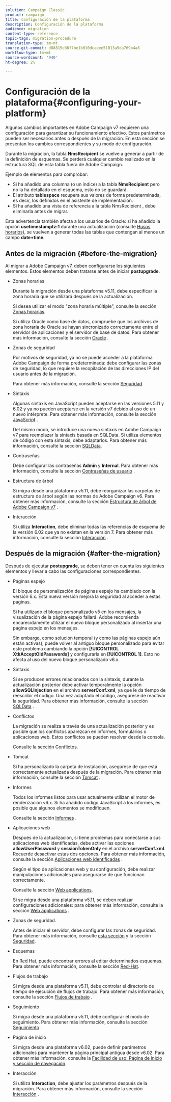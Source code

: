 ```yaml
---
solution: Campaign Classic
product: campaign
title: Configuración de la plataforma
description: Configuración de la plataforma
audience: migration
content-type: reference
topic-tags: migration-procedure
translation-type: tm+mt
source-git-commit: d88815e36f7be1b010dcaeee51013a5da769b4a8
workflow-type: tm+mt
source-wordcount: '940'
ht-degree: 2%

---
```



# Configuración de la plataforma{#configuring-your-platform}

Algunos cambios importantes en Adobe Campaign v7 requieren una configuración para garantizar su funcionamiento efectivo. Estos parámetros pueden ser necesarios antes o después de la migración. En esta sección se presentan los cambios correspondientes y su modo de configuración.

Durante la migración, la tabla **NmsRecipient** se vuelve a generar a partir de la definición de esquemas. Se perderá cualquier cambio realizado en la estructura SQL de esta tabla fuera de Adobe Campaign.

Ejemplo de elementos para comprobar:

* Si ha añadido una columna (o un índice) a la tabla **NmsRecipient** pero no la ha detallado en el esquema, esto no se guardará.
* El atributo **tablespace** recupera sus valores de forma predeterminada, es decir, los definidos en el asistente de implementación.
* Si ha añadido una vista de referencia a la tabla NmsRecipient , debe eliminarla antes de migrar.

Esta advertencia también afecta a los usuarios de Oracle: si ha añadido la opción **usetimestamptz:1** durante una actualización (consulte [Husos horarios](../../migration/using/general-configurations.md#time-zones)), se vuelven a generar todas las tablas que contengan al menos un campo **date+time**.

## Antes de la migración {#before-the-migration}

Al migrar a Adobe Campaign v7, deben configurarse los siguientes elementos. Estos elementos deben tratarse antes de iniciar **postupgrade**.

* Zonas horarias

   Durante la migración desde una plataforma v5.11, debe especificar la zona horaria que se utilizará después de la actualización.

   Si desea utilizar el modo &quot;zona horaria múltiple&quot;, consulte la sección [Zonas horarias](../../migration/using/general-configurations.md#time-zones).

   Si utiliza Oracle como base de datos, compruebe que los archivos de zona horaria de Oracle se hayan sincronizado correctamente entre el servidor de aplicaciones y el servidor de base de datos. Para obtener más información, consulte la sección [Oracle](../../migration/using/general-configurations.md#oracle) .

* Zonas de seguridad

   Por motivos de seguridad, ya no se puede acceder a la plataforma Adobe Campaign de forma predeterminada: debe configurar las zonas de seguridad, lo que requiere la recopilación de las direcciones IP del usuario antes de la migración.

   Para obtener más información, consulte la sección [Seguridad](../../migration/using/general-configurations.md#security).

* Sintaxis

   Algunas sintaxis en JavaScript pueden aceptarse en las versiones 5.11 y 6.02 y ya no pueden aceptarse en la versión v7 debido al uso de un nuevo intérprete. Para obtener más información, consulte la sección [JavaScript](../../migration/using/general-configurations.md#javascript) .

   Del mismo modo, se introduce una nueva sintaxis en Adobe Campaign v7 para reemplazar la sintaxis basada en SQLData. Si utiliza elementos de código con esta sintaxis, debe adaptarlos. Para obtener más información, consulte la sección [SQLData](../../migration/using/general-configurations.md#sqldata).

* Contraseñas

   Debe configurar las contraseñas **Admin** y **Internal**. Para obtener más información, consulte la sección [Contraseñas de usuario](../../migration/using/before-starting-migration.md#user-passwords) .

* Estructura de árbol

   Si migra desde una plataforma v5.11, debe reorganizar las carpetas de estructura de árbol según las normas de Adobe Campaign v6. Para obtener más información, consulte la sección [Estructura de árbol de Adobe Campaign v7](../../migration/using/specific-configurations-in-v5-11.md#campaign-vseven-tree-structure) .

* Interacción

   Si utiliza **Interaction**, debe eliminar todas las referencias de esquema de la versión 6.02 que ya no existan en la versión 7. Para obtener más información, consulte la sección [Interacción](../../migration/using/general-configurations.md#interaction) .

## Después de la migración {#after-the-migration}

Después de ejecutar **postupgrade**, se deben tener en cuenta los siguientes elementos y llevar a cabo las configuraciones correspondientes.

* Páginas espejo

   El bloque de personalización de páginas espejo ha cambiado con la versión 6.x. Esta nueva versión mejora la seguridad al acceder a estas páginas.

   Si ha utilizado el bloque personalizado v5 en los mensajes, la visualización de la página espejo fallará. Adobe recomienda encarecidamente utilizar el nuevo bloque personalizado al insertar una página espejo en los mensajes.

   Sin embargo, como solución temporal (y como las páginas espejo aún están activas), puede volver al antiguo bloque personalizado para evitar este problema cambiando la opción **[!UICONTROL XtkAcceptOldPasswords]** y configurarla en **[!UICONTROL 1]**. Esto no afecta al uso del nuevo bloque personalizado v6.x.

* Sintaxis

   Si se producen errores relacionados con la sintaxis, durante la actualización posterior debe activar temporalmente la opción **allowSQLInjection** en el archivo **serverConf.xml**, ya que le da tiempo de reescribir el código. Una vez adaptado el código, asegúrese de reactivar la seguridad. Para obtener más información, consulte la sección [SQLData](../../migration/using/general-configurations.md#sqldata) .

* Conflictos

   La migración se realiza a través de una actualización posterior y es posible que los conflictos aparezcan en informes, formularios o aplicaciones web. Estos conflictos se pueden resolver desde la consola.

   Consulte la sección [Conflictos](../../migration/using/general-configurations.md#conflicts).

* Tomcat

   Si ha personalizado la carpeta de instalación, asegúrese de que está correctamente actualizada después de la migración. Para obtener más información, consulte la sección [Tomcat](../../migration/using/general-configurations.md#tomcat) .

* Informes

   Todos los informes listos para usar actualmente utilizan el motor de renderización v6.x. Si ha añadido código JavaScript a los informes, es posible que algunos elementos se modifiquen.

   Consulte la sección [Informes](../../migration/using/general-configurations.md#reports) .

* Aplicaciones web

   Después de la actualización, si tiene problemas para conectarse a sus aplicaciones web identificadas, debe activar las opciones **allowUserPassword** y **sessionTokenOnly** en el archivo **serverConf.xml**. Recuerde desactivar estas dos opciones. Para obtener más información, consulte la sección [Aplicaciones web identificadas](../../migration/using/general-configurations.md#identified-web-applications) .

   Según el tipo de aplicaciones web y su configuración, debe realizar manipulaciones adicionales para asegurarse de que funcionan correctamente.

   Consulte la sección [Web applications](../../migration/using/general-configurations.md#web-applications).

   Si se migra desde una plataforma v5.11, se deben realizar configuraciones adicionales: para obtener más información, consulte la sección [Web applications](../../migration/using/specific-configurations-in-v5-11.md#web-applications) .

* Zonas de seguridad.

   Antes de iniciar el servidor, debe configurar las zonas de seguridad. Para obtener más información, consulte [esta sección](../../installation/using/security-zones.md) y la sección [Seguridad](../../migration/using/general-configurations.md#security).

* Esquemas

   En Red Hat, puede encontrar errores al editar determinados esquemas. Para obtener más información, consulte la sección [Red-Hat](../../migration/using/general-configurations.md#red-hat).

* Flujos de trabajo

   Si migra desde una plataforma v5.11, debe controlar el directorio de tiempo de ejecución de flujos de trabajo. Para obtener más información, consulte la sección [Flujos de trabajo](../../migration/using/specific-configurations-in-v5-11.md#workflows) .

* Seguimiento

   Si migra desde una plataforma v5.11, debe configurar el modo de seguimiento. Para obtener más información, consulte la sección [Seguimiento](../../migration/using/specific-configurations-in-v5-11.md#tracking) .

* Página de inicio

   Si migra desde una plataforma v6.02, puede definir parámetros adicionales para mantener la página principal antigua desde v6.02. Para obtener más información, consulte la [Facilidad de uso: Página de inicio y sección de navegación](../../migration/using/specific-configurations-in-v6-02.md#user-friendliness--home-page-and-navigation).

* Interacción

   Si utiliza **Interaction**, debe ajustar los parámetros después de la migración. Para obtener más información, consulte la sección [Interacción](../../migration/using/general-configurations.md#interaction) .

